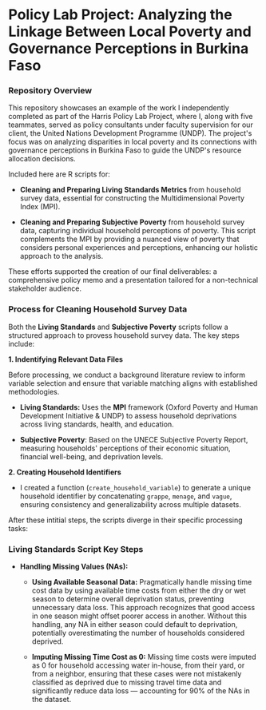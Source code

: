 # Policy Lab Project: Analyzing the Linkage Between Local Poverty and Governance Perceptions in Burkina Faso

### Repository Overview

This repository showcases an example of the work I independently completed as part of the Harris Policy Lab Project, where I, along with five teammates, served as policy consultants under faculty supervision for our client, the United Nations Development Programme (UNDP). The project's focus was on analyzing disparities in local poverty and its connections with governance perceptions in Burkina Faso to guide the UNDP's resource allocation decisions. 

Included here are R scripts for:

* **Cleaning and Preparing Living Standards Metrics** from household survey data, essential for constructing the Multidimensional Poverty Index (MPI).

* **Cleaning and Preparing Subjective Poverty** from household survey data, capturing individual household perceptions of poverty. This script complements the MPI by providing a nuanced view of poverty that considers personal experiences and perceptions, enhancing our holistic approach to the analysis.

These efforts supported the creation of our final deliverables: a comprehensive policy memo and a presentation tailored for a non-technical stakeholder audience.  

### Process for Cleaning Household Survey Data

Both the **Living Standards** and **Subjective Poverty** scripts follow a structured approach to provess household survey data. The key steps include:

**1. Indentifying Relevant Data Files**

Before processing, we conduct a background literature review to inform variable selection and ensure that variable matching aligns with established methodologies.

* **Living Standards:** Uses the **MPI** framework (Oxford Poverty and Human Development Initiative & UNDP) to assess household deprivations across living standards, health, and education.

* **Subjective Poverty**: Based on the UNECE Subjective Poverty Report, measuring households' perceptions of their economic situation, financial well-being, and deprivation levels.

**2. Creating Household Identifiers**

* I created a function (`create_household_variable`) to generate a unique household identifier by concatenating `grappe`, `menage`, and `vague`, ensuring consistency and generalizability across multiple datasets.

After these intitial steps, the scripts diverge in their specific processing tasks:

### Living Standards Script Key Steps

* **Handling Missing Values (NAs):** 

  * **Using Available Seasonal Data:** Pragmatically handle missing time cost data by using available time costs from either the dry or wet season to determine overall deprivation status, preventing unnecessary data loss. This approach recognizes that good access in one season might offset poorer access in another. Without this handling, any NA in either season could default to deprivation, potentially overestimating the number of households considered deprived.
    
  * **Imputing Missing Time Cost as 0:** Missing time costs were imputed as 0 for household accessing water in-house, from their yard, or from a neighbor, ensuring that these cases were not mistakenly classified as deprived due to missing travel time data and significantly reduce data loss — accounting for 90% of the NAs in the dataset.

